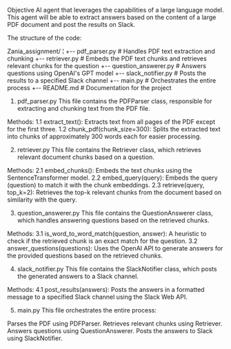 Objective
 AI agent that leverages the capabilities of a large language model. This agent will be able to extract answers based on the content of a large PDF document and post the results on Slack. 


The structure of the code:

Zania_assignment/
¦
+-- pdf_parser.py          # Handles PDF text extraction and chunking
+-- retriever.py           # Embeds the PDF text chunks and retrieves relevant chunks for the question
+-- question_answerer.py   # Answers questions using OpenAI's GPT model
+-- slack_notifier.py      # Posts the results to a specified Slack channel
+-- main.py                # Orchestrates the entire process
+-- README.md              # Documentation for the project

1. pdf_parser.py
 This file contains the PDFParser class, responsible for extracting and chunking text from the PDF file.

 Methods:
  1.1 extract_text(): Extracts text from all pages of the PDF except for the first three.
  1.2 chunk_pdf(chunk_size=300): Splits the extracted text into chunks of approximately 300 words each for easier processing.

2. retriever.py
 This file contains the Retriever class, which retrieves relevant document chunks based on a question.

 Methods:
  2.1 embed_chunks(): Embeds the text chunks using the SentenceTransformer model.
  2.2 embed_query(query): Embeds the query (question) to match it with the chunk embeddings.
  2.3 retrieve(query, top_k=2): Retrieves the top-k relevant chunks from the document based on similarity with the query.

3. question_answerer.py
 This file contains the QuestionAnswerer class, which handles answering questions based on the retrieved chunks.

 Methods:
  3.1 is_word_to_word_match(question, answer): A heuristic to check if the retrieved chunk is an exact match for the question.
  3.2 answer_questions(questions): Uses the OpenAI API to generate answers for the provided questions based on the retrieved chunks.

4. slack_notifier.py
 This file contains the SlackNotifier class, which posts the generated answers to a Slack channel.

 Methods:
  4.1 post_results(answers): Posts the answers in a formatted message to a specified Slack channel using the Slack Web API.

5. main.py
 This file orchestrates the entire process:

 Parses the PDF using PDFParser.
 Retrieves relevant chunks using Retriever.
 Answers questions using QuestionAnswerer.
 Posts the answers to Slack using SlackNotifier.

